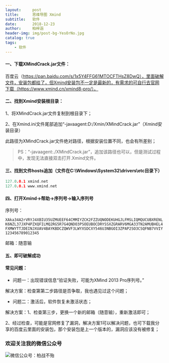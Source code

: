 ```yaml
---
layout:     post
title:      思维导图 Xmind
subtitle:   软件
date:       2018-12-23
author:     柏梓涵
header-img: img/post-bg-YesOrNo.jpg
catalog: true
tags:
    - 软件
---
```


#### 一、下载XMindCrack.jar文件：

百度云（https://pan.baidu.com/s/1x5Y4FFG61MTOCFTHsZ8DwQ），里面破解文件，安装包都给了，但Xmind安装包不一定是最新的，有需求的可自行去官网下载（https://www.xmind.cn/xmind8-pro/）。

#### 二、找到Xmind安装根目录：

1、将XMindCrack.jar文件复制到根目录下；

2、在Xmind.ini文件尾部追加“-javaagent:D:/Xmin/XMindCrack.jar”（Xmind安装目录）

此路径为XMindCrack.jar文件绝对路径，根据安装位置不同，也会有所差别；

> PS：“-javaagent:./XMindCrack.jar”，追加该路径也可以，但是测试过程中，发现无法直接双击打开.Xmind文件。

#### 三、找到文件hosts追加（文件在C:\Windows\System32\drivers\etc目录下）

```c
127.0.0.1 xmind.net
127.0.0.1 www.xmind.net
```

#### 四、打开Xmind->帮助->序列号->输入序列号

序列号：

`XAka34A2rVRYJ4XBIU35UZMUEEF64CMMIYZCK2FZZUQNODEKUHGJLFMSLIQMQUCUBXRENLK6NZL37JXP4PZXQFILMQ2RG5R7G4QNDO3PSOEUBOCDRYSSXZGRARV6MGA33TN2AMUBHEL4FXMWYTTJDEINJXUAV4BAYKBDCZQWVF3LWYXSDCXY546U3NBGOI3ZPAP2SO3CSQFNB7VVIY123456789012345`

邮箱：随意输

#### 五、即可破解成功

#### 常见问题：

- 问题一：出现错误信息“验证失败，可能为XMind 2013 Pro序列号。”

解决方案：检查第第二步路径是否争取，我也遇见过这个问题；

- 问题二：激活后，软件恢复未激活状态；

解决方案：1、检查第三步，更换一个新的邮箱（随意输），重新激活即可；

2、经过检查，可能是官网修复了漏洞，解决方案1可以解决问题，也可下载我分享的百度云里面的安装包，那个安装包是上一个版本的，漏洞应该没有被修复；


### 欢迎关注我的微信公众号

![微信公众号：柏战不殆](http://upload-images.jianshu.io/upload_images/3990834-c91d28f8be4121e4.png?imageMogr2/auto-orient/strip%7CimageView2/2/w/1240)